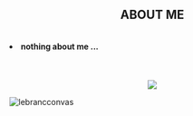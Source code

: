 <body>
<h2 align="center">ABOUT ME</h2>
<br>
  <li><b>nothing about me ...</b></li>
<br
  <br>
    <br>
  <br>
  <div align="center">
  <img src="https://media.giphy.com/media/7mQbDHkoSsWl2/giphy.gif">
</div>
  <p><img align="center" src="https://github-readme-stats.vercel.app/api/top-langs/?username=poomsakk&layout=compact&theme=dracula&no-bg=true&no-frame=true" alt="lebrancconvas" /></p>
<body>
